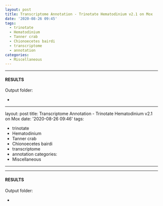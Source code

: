 ```yaml
---
layout: post
title: Transcriptome Annotation - Trinotate Hematodinium v2.1 on Mox
date: '2020-08-26 09:45'
tags: 
  - trinotate
  - Hematodinium
  - Tanner crab
  - Chionoecetes bairdi
  - transcriptome
  - annotation
categories: 
  - Miscellaneous
---
```




---

#### RESULTS

Output folder:

- []()

---
layout: post
title: Transcriptome Annotation - Trinotate Hematodinium v2.1 on Mox
date: '2020-08-26 09:46'
tags: 
  - trinotate
  - Hematodinium
  - Tanner crab
  - Chionoecetes bairdi
  - transcriptome
  - annotation
categories: 
  - Miscellaneous
---



---

#### RESULTS

Output folder:

- []()

